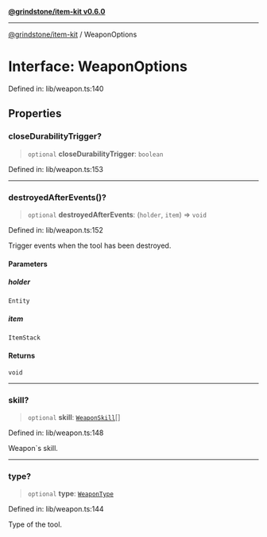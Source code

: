 [**@grindstone/item-kit v0.6.0**](../README.md)

***

[@grindstone/item-kit](../globals.md) / WeaponOptions

# Interface: WeaponOptions

Defined in: lib/weapon.ts:140

## Properties

### closeDurabilityTrigger?

> `optional` **closeDurabilityTrigger**: `boolean`

Defined in: lib/weapon.ts:153

***

### destroyedAfterEvents()?

> `optional` **destroyedAfterEvents**: (`holder`, `item`) => `void`

Defined in: lib/weapon.ts:152

Trigger events when the tool has been destroyed.

#### Parameters

##### holder

`Entity`

##### item

`ItemStack`

#### Returns

`void`

***

### skill?

> `optional` **skill**: [`WeaponSkill`](../classes/WeaponSkill.md)[]

Defined in: lib/weapon.ts:148

Weapon`s skill.

***

### type?

> `optional` **type**: [`WeaponType`](../type-aliases/WeaponType.md)

Defined in: lib/weapon.ts:144

Type of the tool.
